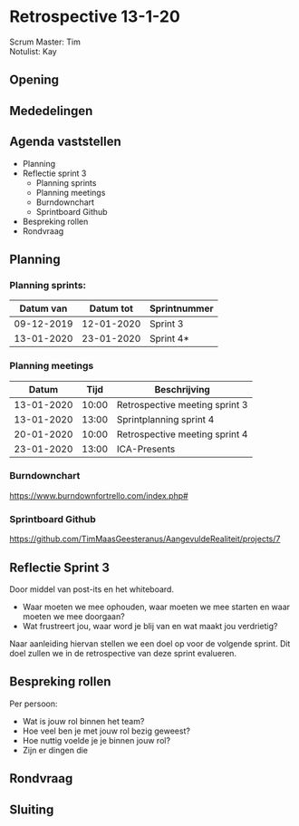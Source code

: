 # Retrospective 13-1-20

Scrum Master: Tim <br>
Notulist: Kay

## Opening

## Mededelingen

## Agenda vaststellen

- Planning
- Reflectie sprint 3
  - Planning sprints
  - Planning meetings
  - Burndownchart
  - Sprintboard Github  
- Bespreking rollen
- Rondvraag

## Planning

### Planning sprints:

| Datum van  | Datum tot  | Sprintnummer |
| ---------- | ---------- | ------------ |
| 09-12-2019 | 12-01-2020 | Sprint 3     |
| 13-01-2020 | 23-01-2020 | Sprint 4\*   |

### Planning meetings

| Datum      | Tijd  | Beschrijving          |
| ---------- | ----- | --------------------- |
| 13-01-2020 | 10:00 | Retrospective meeting sprint 3 |
| 13-01-2020 | 13:00 | Sprintplanning sprint 4 |
| 20-01-2020 | 10:00 | Retrospective meeting sprint 4 |
| 23-01-2020 | 13:00 | ICA-Presents |


### Burndownchart
https://www.burndownfortrello.com/index.php#

### Sprintboard Github
https://github.com/TimMaasGeesteranus/AangevuldeRealiteit/projects/7

## Reflectie Sprint 3
Door middel van post-its en het whiteboard.

- Waar moeten we mee ophouden, waar moeten we mee starten en waar moeten we mee doorgaan?
- Wat frustreert jou, waar word je blij van en wat maakt jou verdrietig?

Naar aanleiding hiervan stellen we een doel op voor de volgende sprint. Dit doel zullen we in de retrospective van deze sprint evalueren. 

## Bespreking rollen
Per persoon:

- Wat is jouw rol binnen het team?
- Hoe veel ben je met jouw rol bezig geweest?
- Hoe nuttig voelde je je binnen jouw rol?
- Zijn er dingen die 

## Rondvraag

## Sluiting
